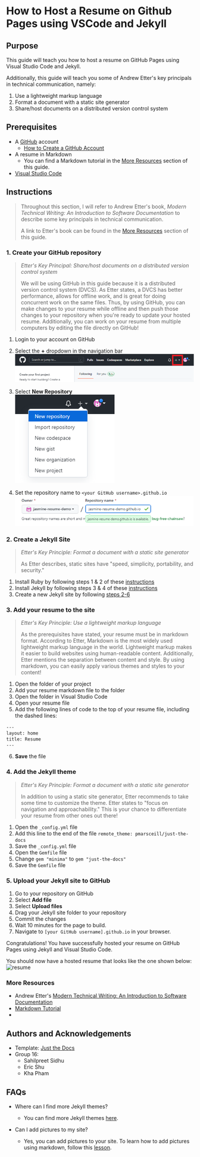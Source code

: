 # How to Host a Resume on Github Pages using VSCode and Jekyll

## Purpose
This guide will teach you how to host a resume on GitHub Pages using Visual Studio Code and Jekyll.

Additionally, this guide will teach you some of Andrew Etter's key principals in technical communication, namely:      

1. Use a lightweight markup language
2. Format a document with a static site generator
3. Share/host documents on a distributed version control system

## Prerequisites
- A [GitHub](https://github.com/) account 
    - [How to Create a GitHub Account](https://learn.microsoft.com/en-us/visualstudio/version-control/git-create-github-account?view=vs-2022)
- A resume in Markdown 
    - You can find a Markdown tutorial in the [More Resources](https://jasmine-tabuzo.github.io/README.html#more-resources) section of this guide.
- [Visual Studio Code](https://code.visualstudio.com/)

## Instructions

> Throughout this section, I will refer to Andrew Etter's book, *Modern Technical Writing: An Introduction to Software Documentation* to describe some key principals in technical communication. 
> 
> A link to Etter's book can be found in the [More Resources](https://jasmine-tabuzo.github.io/README.html#more-resources) section of this guide.

### 1. Create your GitHub repository

> *Etter's Key Principal: Share/host documents on a distributed version control system* 
> 
> We will be using GitHub in this guide because it is a distributed version control system (DVCS). As Etter states, a DVCS has better performance, allows for offline work, and is great for doing concurrent work on the same files. Thus, by using GitHub, you can make changes to your resume while offline and then push those changes to your repository when you're ready to update your hosted resume. Additionally, you can work on your resume from multiple computers by editing the file directly on GitHub! 

1. Login to your account on GitHub 
2. Select the **+** dropdown in the navigation bar    
    ![New Repository Dropdown](images/repository-dropdown.PNG)
2. Select **New Repository**     
    ![New Repository Button](images/new-repository.PNG)

3. Set the repository name to `<your GitHub username>.github.io`    
    ![Repository Name](images/repository-name.PNG)

### 2. Create a Jekyll Site

> *Etter's Key Principle: Format a document with a static site generator*    
> 
>  As Etter describes, static sites have "speed, simplicity, portability, and security."  

1. Install Ruby by following steps 1 & 2 of these [instructions](https://jekyllrb.com/docs/installation/windows/)
2. Install Jekyll by following steps 3 & 4 of these [instructions](https://jekyllrb.com/docs/installation/windows/)
3. Create a new Jekyll site by following [steps 2-6](https://jekyllrb.com/docs/) 

### 3. Add your resume to the site

> *Etter's Key Principle: Use a lightweight markup language*
>
> As the prerequisites have stated, your resume must be in markdown format. According to Etter, Markdown is the most widely used lightweight markup language in the world. Lightweight markup makes it easier to build websites using human-readable content. Additionally, Etter mentions the separation between content and style. By using markdown, you can easily apply various themes and styles to your content!

1. Open the folder of your project 
2. Add your resume markdown file to the folder 
3. Open the folder in Visual Studio Code
4.  Open your resume file
5.  Add the following lines of code to the top of your resume file, including the dashed lines:    
```
---
layout: home
title: Resume
---
```
6.  **Save** the file

### 4. Add the Jekyll theme

> *Etter's Key Principle: Format a document with a static site generator*   
> 
>  In addition to using a static site generator, Etter recommends to take some time to customize the theme. Etter states to "focus on navigation and approachability." This is your chance to differentiate your resume from other ones out there!  

1. Open the `_config.yml` file
2. Add this line to the end of the file `remote_theme: pmarsceill/just-the-docs` 
3. Save the `_config.yml` file
4. Open the `Gemfile` file
5. Change `gem "minima"` to `gem "just-the-docs"`
6. Save the `Gemfile` file

### 5. Upload your Jekyll site to GitHub

1.  Go to your repository on GitHub
2.  Select **Add file** 
3.  Select **Upload files**
4.  Drag your Jekyll site folder to your repository 
5.  Commit the changes 
6.  Wait 10 minutes for the page to build. 
7.  Navigate to `[your GitHub username].github.io` in your browser. 

Congratulations! You have successfully hosted your resume on GitHub Pages using Jekyll and Visual Studio Code. 

You should now have a hosted resume that looks like the one shown below: 
![resume](images/resume.gif)

### More Resources

- Andrew Etter's [Modern Technical Writing: An Introduction to Software Documentation](https://www.amazon.ca/Modern-Technical-Writing-Introduction-Documentation-ebook/dp/B01A2QL9SS)
- [Markdown Tutorial](https://www.markdowntutorial.com/)
- 

## Authors and Acknowledgements

- Template: [Just the Docs](https://github.com/just-the-docs/just-the-docs)
- Group 16: 
    - Sahilpreet Sidhu 
    - Eric Shu 
    - Kha Pham 


## FAQs

- Where can I find more Jekyll themes? 
    - You can find more Jekyll themes [here](https://jekyllrb.com/docs/themes/).

- Can I add pictures to my site?
    - Yes, you can add pictures to your site. To learn how to add pictures using markdown, follow this [lesson](https://www.markdowntutorial.com/lesson/4/).
